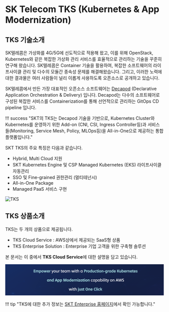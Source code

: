 
# SK Telecom TKS (Kubernetes & App Modernization)

## TKS 기술소개

SK텔레콤은 가상화를 4G/5G에 선도적으로 적용해 왔고, 이를 위해 OpenStack, Kubernetes와 같은 복잡한 가상화 관리 서비스를 효율적으로 관리하는 기술을 꾸준히 연구해 왔습니다. SK텔레콤은 Container 기술을 활용하여, 복잡한 소프트웨어의 라이프사이클 관리 및 다수의 모듈간 종속성 문제를 해결해왔습니다. 그리고, 이러한 노력에 대한 결과물은 여러 사람들이 널리 이롭게 사용하도록 오픈소스로 공개하고 있습니다.

SK텔레콤에서 만든 가장 대표적인 오픈소스 소프트웨어는 <a href="https://openinfradev.github.io/decapod-docs/" target="_blank">Decapod</a> (Declarative Application Orchestration & Delivery) 입니다. Decapod는 다수의 소프트웨어로 구성된 복잡한 서비스를 Containerization를 통해 선언적으로 관리하는 GitOps CD pipeline 입니다.

!!! success "SKT의 TKS는 Decapod 기술을 기반으로, Kubernetes Cluster와 Kubernetes를 운영하기 위한 Add-on (CNI, CSI, Ingress Controller등)과 서비스들(Monitoring, Service Mesh, Policy, MLOps등)을 All-in-One으로 제공하는 통합 플랫폼입니다."

SKT TKS의 주요 특징은 다음과 같습니다.

- Hybrid, Multi Cloud 지원
- SKT Kubernetes Engine 및 CSP Managed Kubernetes (EKS) 라이프사이클 자동관리
- SSO 및 Fine-grained 권한관리 (멀티테넌시)
- All-in-One Package
- Managed PaaS 서비스 구현

![TKS](../assets/images/tksre21arch.png)

## TKS 상품소개

TKS는 두 개의 상품으로 제공됩니다.

- TKS Cloud Service : AWS상에서 제공되는 SaaS형 상품
- TKS Enterprise Solution : Enterprise 기업 고객을 위한 구축형 솔루션

본 문서는 이 중에서 **TKS Cloud Service**에 대한 설명을 담고 있습니다.

![promotion](../assets/images/tkscloud-catchphrase.png)


!!! tip "TKS에 대한 추가 정보는 <a href="https://www.sktenterprise.com/product/detail/236" target="_blank">SKT Enterprise 홈페이지</a>에서 확인 가능합니다."
